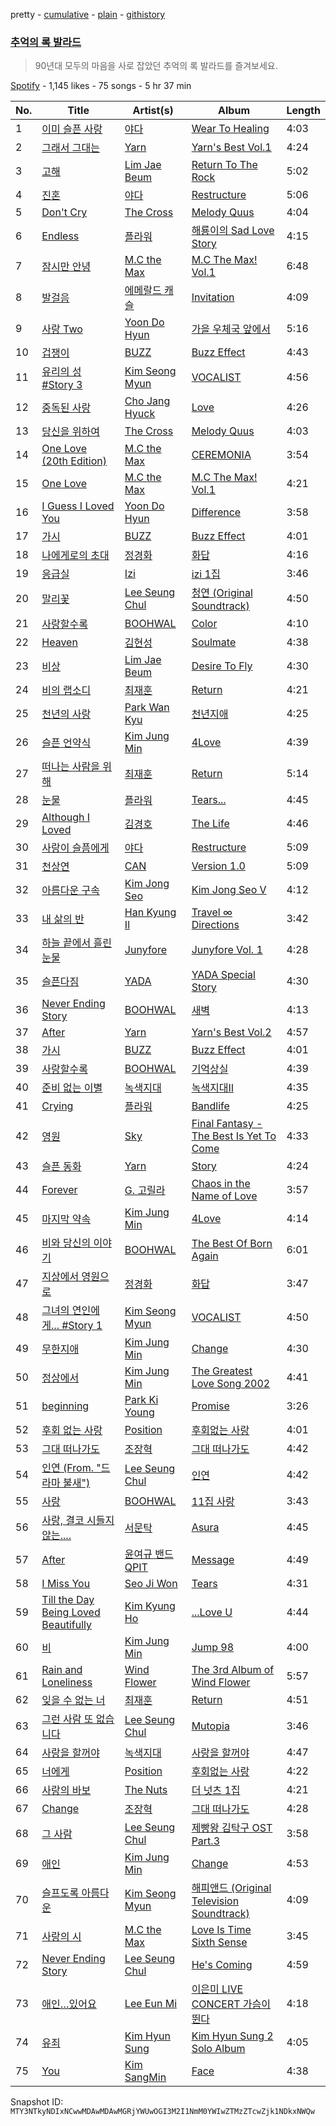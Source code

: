 pretty - [cumulative](/playlists/cumulative/37i9dQZF1DX53hLvTvX3eQ.md) - [plain](/playlists/plain/37i9dQZF1DX53hLvTvX3eQ) - [githistory](https://github.githistory.xyz/mackorone/spotify-playlist-archive/blob/main/playlists/plain/37i9dQZF1DX53hLvTvX3eQ)

### [추억의 록 발라드](https://open.spotify.com/playlist/37i9dQZF1DX53hLvTvX3eQ)

> 90년대 모두의 마음을 사로 잡았던 추억의 록 발라드를 즐겨보세요.

[Spotify](https://open.spotify.com/user/spotify) - 1,145 likes - 75 songs - 5 hr 37 min

| No. | Title | Artist(s) | Album | Length |
|---|---|---|---|---|
| 1 | [이미 슬픈 사랑](https://open.spotify.com/track/4OKJVnIyO8KRq182dstNOI) | [야다](https://open.spotify.com/artist/3YB77fanbqqyPS7NstYpOE) | [Wear To Healing](https://open.spotify.com/album/2AnkRwvtuLl5DwmrwSRndo) | 4:03 |
| 2 | [그래서 그대는](https://open.spotify.com/track/5aVuzoktGBQRedWuHqRhLC) | [Yarn](https://open.spotify.com/artist/3226f2U0gI31nf1pUdNO8t) | [Yarn's Best Vol.1](https://open.spotify.com/album/43fHwMitZWvkOAN4aeI4jP) | 4:24 |
| 3 | [고해](https://open.spotify.com/track/1cEODRpsqyAvzQvYJnDcGu) | [Lim Jae Beum](https://open.spotify.com/artist/7cYFopPCh8aSpBHANLgLaV) | [Return To The Rock](https://open.spotify.com/album/4zDVnS4MFbmPNteEQBknoB) | 5:02 |
| 4 | [진혼](https://open.spotify.com/track/2BxUjHQRrYX82cP3wDvOTU) | [야다](https://open.spotify.com/artist/3YB77fanbqqyPS7NstYpOE) | [Restructure](https://open.spotify.com/album/6NEUkvavXv0GoJYxWPpfLp) | 5:06 |
| 5 | [Don't Cry](https://open.spotify.com/track/5wJOqoOsEqJWoHaisUpDVV) | [The Cross](https://open.spotify.com/artist/5iWp4nvZ8u0DxQjVIidCuC) | [Melody Quus](https://open.spotify.com/album/6Nb2dANlImyX56CsWHxDEW) | 4:04 |
| 6 | [Endless](https://open.spotify.com/track/1OzCTRwO4znqWZsPJZpRSt) | [플라워](https://open.spotify.com/artist/5sp44iOiTOC0lXmN8zMRaT) | [해룡이의 Sad Love Story](https://open.spotify.com/album/7KFnrJoRlzphnYp2tZefaS) | 4:15 |
| 7 | [잠시만 안녕](https://open.spotify.com/track/7fyEwJts3Fv2D4MIt5I1M9) | [M.C the Max](https://open.spotify.com/artist/3MaRWfwKpbYnkYHC5gRKYo) | [M.C The Max! Vol.1](https://open.spotify.com/album/0FPzOi7YqDtrJAqnfq3O4T) | 6:48 |
| 8 | [발걸음](https://open.spotify.com/track/7JN8HvhCflgYz0ZqZeoljj) | [에메랄드 캐슬](https://open.spotify.com/artist/7zPGoXRG2xvV99yRfzM3Yp) | [Invitation](https://open.spotify.com/album/1E1VNOZbbsnKxEpRgXP5Jd) | 4:09 |
| 9 | [사랑 Two](https://open.spotify.com/track/5EGZGkg7DuToUdEa88W2xQ) | [Yoon Do Hyun](https://open.spotify.com/artist/6KsmQPHXE3qhzNNBPSZ0eB) | [가을 우체국 앞에서](https://open.spotify.com/album/78rKb6IVqCQRpfQPBJwKTt) | 5:16 |
| 10 | [겁쟁이](https://open.spotify.com/track/6Ef8tkhiFOOFOAeaQBFqtA) | [BUZZ](https://open.spotify.com/artist/4SdXXEHKFa5NSoh10QxeN2) | [Buzz Effect](https://open.spotify.com/album/5x4zrXuHdIusSB0umnih8n) | 4:43 |
| 11 | [유리의 성 \#Story 3](https://open.spotify.com/track/578HuRRS0tFvtYhs3t8vwc) | [Kim Seong Myun](https://open.spotify.com/artist/5svaD2IpOu7m6NB8k6k1Kp) | [VOCALIST](https://open.spotify.com/album/1gtjK8tx9l5vt5QooJcy6N) | 4:56 |
| 12 | [중독된 사랑](https://open.spotify.com/track/5NtAjS4i0wEFK0lvvuSAVb) | [Cho Jang Hyuck](https://open.spotify.com/artist/7KbzPMRhUFtaSynZ4Oim5Q) | [Love](https://open.spotify.com/album/3OXMz0E7sNDCEtiB4xNNkf) | 4:26 |
| 13 | [당신을 위하여](https://open.spotify.com/track/5qTEVUFXNLwFtbwZiNiVwZ) | [The Cross](https://open.spotify.com/artist/5iWp4nvZ8u0DxQjVIidCuC) | [Melody Quus](https://open.spotify.com/album/6Nb2dANlImyX56CsWHxDEW) | 4:03 |
| 14 | [One Love \(20th Edition\)](https://open.spotify.com/track/6jg7fiZTt7tLeSXRSsAzqK) | [M.C the Max](https://open.spotify.com/artist/3MaRWfwKpbYnkYHC5gRKYo) | [CEREMONIA](https://open.spotify.com/album/2tb2AzY9uac3ND3Wf8RQPL) | 3:54 |
| 15 | [One Love](https://open.spotify.com/track/5alMW854ShjDbupOJtaNKC) | [M.C the Max](https://open.spotify.com/artist/3MaRWfwKpbYnkYHC5gRKYo) | [M.C The Max! Vol.1](https://open.spotify.com/album/0FPzOi7YqDtrJAqnfq3O4T) | 4:21 |
| 16 | [I Guess I Loved You](https://open.spotify.com/track/1w2hClDL1xH4FPZIipZ1FJ) | [Yoon Do Hyun](https://open.spotify.com/artist/6KsmQPHXE3qhzNNBPSZ0eB) | [Difference](https://open.spotify.com/album/36HKeRjDoczel62iwy3z75) | 3:58 |
| 17 | [가시](https://open.spotify.com/track/7csMuPqdOPaFKby0AoRYL5) | [BUZZ](https://open.spotify.com/artist/4SdXXEHKFa5NSoh10QxeN2) | [Buzz Effect](https://open.spotify.com/album/5x4zrXuHdIusSB0umnih8n) | 4:01 |
| 18 | [나에게로의 초대](https://open.spotify.com/track/36me6gJ2obYpfKc3YKXECM) | [정경화](https://open.spotify.com/artist/1yjdL7icFOQ3QlPReSiCfN) | [화답](https://open.spotify.com/album/47uDR8Nz6SEgOK6sKZUTld) | 4:16 |
| 19 | [응급실](https://open.spotify.com/track/5XVEx1pTUR4T7ABtXoGGxx) | [Izi](https://open.spotify.com/artist/4PPkRMbw2jIs7flJkl4okf) | [izi 1집](https://open.spotify.com/album/1KTUBQHfKhX9F2X01sqEO8) | 3:46 |
| 20 | [말리꽃](https://open.spotify.com/track/1RU6gAnZSoxAE1pYTE7cfh) | [Lee Seung Chul](https://open.spotify.com/artist/5Ecf8RR2UWFAvyeItabffF) | [청연 \(Original Soundtrack\)](https://open.spotify.com/album/51Up0SNMGyG6lWKPM7bJ5X) | 4:50 |
| 21 | [사랑할수록](https://open.spotify.com/track/30GH7aoSEBD9YmgSy83K85) | [BOOHWAL](https://open.spotify.com/artist/2LtEDRKi75vGtsfdy205jX) | [Color](https://open.spotify.com/album/5jzebpTutPXBN69mZOwzQy) | 4:10 |
| 22 | [Heaven](https://open.spotify.com/track/7uo6d7vlvaWZVeoiMCZmsN) | [김현성](https://open.spotify.com/artist/05HCRWM8qQ2JHQrciIpX8p) | [Soulmate](https://open.spotify.com/album/3FSFtyCOyHHDXbaqBsK3sa) | 4:38 |
| 23 | [비상](https://open.spotify.com/track/6YZQnBMOVFYsUERkP1BjsM) | [Lim Jae Beum](https://open.spotify.com/artist/7cYFopPCh8aSpBHANLgLaV) | [Desire To Fly](https://open.spotify.com/album/1t2xBGmp2yQKnQEdf6omH3) | 4:30 |
| 24 | [비의 랩소디](https://open.spotify.com/track/0zXc1HfRIwrf7j2vcvDAjN) | [최재훈](https://open.spotify.com/artist/5dL3HWKQaQBnqhIDsMZQBB) | [Return](https://open.spotify.com/album/4tFPCuB69IGx1YyvrhNwEV) | 4:21 |
| 25 | [천년의 사랑](https://open.spotify.com/track/29FS4aopbu0HWQ2GSFalvy) | [Park Wan Kyu](https://open.spotify.com/artist/3QUst1HlAmRuM48c5n5HSB) | [천년지애](https://open.spotify.com/album/3TQXaDuauGf8syAkPbYrex) | 4:25 |
| 26 | [슬픈 언약식](https://open.spotify.com/track/01V3UPOp55CbF598WEcsqS) | [Kim Jung Min](https://open.spotify.com/artist/3SqnTAwj36AgFDT1XVIPD8) | [4Love](https://open.spotify.com/album/6TcJ8I4bTBO8924wOksjUI) | 4:39 |
| 27 | [떠나는 사람을 위해](https://open.spotify.com/track/0dzHoRuNcbnreUXVscCnCV) | [최재훈](https://open.spotify.com/artist/5dL3HWKQaQBnqhIDsMZQBB) | [Return](https://open.spotify.com/album/4tFPCuB69IGx1YyvrhNwEV) | 5:14 |
| 28 | [눈물](https://open.spotify.com/track/4DSuNseoQlb4X4sGamoxWP) | [플라워](https://open.spotify.com/artist/5sp44iOiTOC0lXmN8zMRaT) | [Tears...](https://open.spotify.com/album/3lDr0DTjFagZN5zl3GdD7z) | 4:45 |
| 29 | [Although I Loved](https://open.spotify.com/track/4RiuKTTcuau1U7u3XdYQuP) | [김경호](https://open.spotify.com/artist/25Qd17778cR6eX2fnHBfig) | [The Life](https://open.spotify.com/album/2whTv68Bl5aELGjqok13yu) | 4:46 |
| 30 | [사랑이 슬픔에게](https://open.spotify.com/track/41IpMIfSgmj3lIsFEvlYzd) | [야다](https://open.spotify.com/artist/3YB77fanbqqyPS7NstYpOE) | [Restructure](https://open.spotify.com/album/6NEUkvavXv0GoJYxWPpfLp) | 5:09 |
| 31 | [천상연](https://open.spotify.com/track/5WQwhK2KLfWJDVDznuedLN) | [CAN](https://open.spotify.com/artist/2c1h7Xz5KxOeVuwfz8HTGQ) | [Version 1.0](https://open.spotify.com/album/1IpzCpS2L0ooCeFxRTXhko) | 5:09 |
| 32 | [아름다운 구속](https://open.spotify.com/track/5CE7Q33bONpzjgKAjRkDxv) | [Kim Jong Seo](https://open.spotify.com/artist/1Z6Sy2Tn7jFqqPAPIAVMB1) | [Kim Jong Seo Ⅴ](https://open.spotify.com/album/4eKFy8EDH3HrAU6G0AOEp3) | 4:12 |
| 33 | [내 삶의 반](https://open.spotify.com/track/0oTMCJxeuH8meBJ81cHubn) | [Han Kyung Il](https://open.spotify.com/artist/1QWsO985ZVETFz5Odn4spA) | [Travel ∞ Directions](https://open.spotify.com/album/3i1AS6MZNPsORiHrJYTHgb) | 3:42 |
| 34 | [하늘 끝에서 흘린 눈물](https://open.spotify.com/track/1REeGczWfqbhmL3Zs78d6c) | [Junyfore](https://open.spotify.com/artist/51W8NJbaiFYuFIuo5FqOUg) | [Junyfore Vol\. 1](https://open.spotify.com/album/4CrJGXadzkdSYBChVp3I7X) | 4:28 |
| 35 | [슬픈다짐](https://open.spotify.com/track/0pOYkxWC3WgpEye5funfNm) | [YADA](https://open.spotify.com/artist/3hqrD2WfonDCMuXyfl0uTB) | [YADA Special Story](https://open.spotify.com/album/0yEfxrdo0oWEEUvCGRZ2m3) | 4:30 |
| 36 | [Never Ending Story](https://open.spotify.com/track/0yamqkAFAmpdLNVcmJLSo8) | [BOOHWAL](https://open.spotify.com/artist/2LtEDRKi75vGtsfdy205jX) | [새벽](https://open.spotify.com/album/4nc43iXhWaylkGhKdVsKyH) | 4:13 |
| 37 | [After](https://open.spotify.com/track/10YIPF9BxcR2Imaobfw5Dg) | [Yarn](https://open.spotify.com/artist/3226f2U0gI31nf1pUdNO8t) | [Yarn's Best Vol.2](https://open.spotify.com/album/5ddcpuDRgCszh3fqQiayaE) | 4:57 |
| 38 | [가시](https://open.spotify.com/track/7csMuPqdOPaFKby0AoRYL5) | [BUZZ](https://open.spotify.com/artist/4SdXXEHKFa5NSoh10QxeN2) | [Buzz Effect](https://open.spotify.com/album/5x4zrXuHdIusSB0umnih8n) | 4:01 |
| 39 | [사랑할수록](https://open.spotify.com/track/5R7CMPvfSM0RdBYTFuKlDt) | [BOOHWAL](https://open.spotify.com/artist/2LtEDRKi75vGtsfdy205jX) | [기억상실](https://open.spotify.com/album/6fQp1ErGeFDBpDXJjkWgsF) | 4:39 |
| 40 | [준비 없는 이별](https://open.spotify.com/track/7CSmwiPhtzLt03ZiLCGmlv) | [녹색지대](https://open.spotify.com/artist/7fi5KGkFM55KpMQ80TsAhn) | [녹색지대Ⅱ](https://open.spotify.com/album/2XfaQQmsFw92v1kooahFxg) | 4:35 |
| 41 | [Crying](https://open.spotify.com/track/0TuU81Gdgr7fc8w0Ztt2iO) | [플라워](https://open.spotify.com/artist/5sp44iOiTOC0lXmN8zMRaT) | [Bandlife](https://open.spotify.com/album/7lHhvMAK71MO4p94IZ5x3b) | 4:25 |
| 42 | [영원](https://open.spotify.com/track/7Fi8gr20s1CngYWJFUL27m) | [Sky](https://open.spotify.com/artist/0NevTvfjHPhYiQrogBXrqj) | [Final Fantasy \-The Best Is Yet To Come](https://open.spotify.com/album/5iIizqydJAR7YYItY7kSwe) | 4:33 |
| 43 | [슬픈 동화](https://open.spotify.com/track/1IpOlgbX2B8QB0GnT8DUP1) | [Yarn](https://open.spotify.com/artist/3226f2U0gI31nf1pUdNO8t) | [Story](https://open.spotify.com/album/3R14DVB66J9xkdzQiaDRGj) | 4:24 |
| 44 | [Forever](https://open.spotify.com/track/3DzzBD3RoBWZaNWCmJyTVw) | [G\. 고릴라](https://open.spotify.com/artist/1nEP0V9Zqiwdm5W1Vg5dpL) | [Chaos in the Name of Love](https://open.spotify.com/album/0H38zdnhKGgNC7xc3iACF4) | 3:57 |
| 45 | [마지막 약속](https://open.spotify.com/track/7uaTKyXRjGCFpNDRsdVYC9) | [Kim Jung Min](https://open.spotify.com/artist/3SqnTAwj36AgFDT1XVIPD8) | [4Love](https://open.spotify.com/album/6TcJ8I4bTBO8924wOksjUI) | 4:14 |
| 46 | [비와 당신의 이야기](https://open.spotify.com/track/4YvWV2TfZkrUYS6Th28iKB) | [BOOHWAL](https://open.spotify.com/artist/2LtEDRKi75vGtsfdy205jX) | [The Best Of Born Again](https://open.spotify.com/album/4rvxxZJ12vnJgPLCsIM2AN) | 6:01 |
| 47 | [지상에서 영원으로](https://open.spotify.com/track/4bEnSLRsxT4QrNFGAzJUoE) | [정경화](https://open.spotify.com/artist/1yjdL7icFOQ3QlPReSiCfN) | [화답](https://open.spotify.com/album/47uDR8Nz6SEgOK6sKZUTld) | 3:47 |
| 48 | [그녀의 연인에게..\. \#Story 1](https://open.spotify.com/track/4uNF79VtjMAbnpQKCPn5Oz) | [Kim Seong Myun](https://open.spotify.com/artist/5svaD2IpOu7m6NB8k6k1Kp) | [VOCALIST](https://open.spotify.com/album/1gtjK8tx9l5vt5QooJcy6N) | 4:50 |
| 49 | [무한지애](https://open.spotify.com/track/65wO72NHw8YmV6Il8je0Ml) | [Kim Jung Min](https://open.spotify.com/artist/3SqnTAwj36AgFDT1XVIPD8) | [Change](https://open.spotify.com/album/1qfwLENLIMv3t3m6Rcnf7n) | 4:30 |
| 50 | [정상에서](https://open.spotify.com/track/03W1W2txKt53LhfiRFyjas) | [Kim Jung Min](https://open.spotify.com/artist/3SqnTAwj36AgFDT1XVIPD8) | [The Greatest Love Song 2002](https://open.spotify.com/album/6FQufulNo3K8qdln60tudg) | 4:41 |
| 51 | [beginning](https://open.spotify.com/track/2BtlbxJF9yfPNbza29VmoR) | [Park Ki Young](https://open.spotify.com/artist/2wAjuE3pVtauK8ZQ2p4SXN) | [Promise](https://open.spotify.com/album/5teS918UxfihkdCYzHIwde) | 3:26 |
| 52 | [후회 없는 사랑](https://open.spotify.com/track/7jJJ1aqT1X9v9J3ewsZGTd) | [Position](https://open.spotify.com/artist/46Bj2frkvUzqJUwcSx24Wo) | [후회없는 사랑](https://open.spotify.com/album/0oobbKF8G4QGUA7jXyP9MO) | 4:01 |
| 53 | [그대 떠나가도](https://open.spotify.com/track/4HiTlyjhC6SW6SQDJ5sVPo) | [조장혁](https://open.spotify.com/artist/3Zr4ycz7Z2A4stxubPqyJY) | [그대 떠나가도](https://open.spotify.com/album/1whdmxp3Yr9SDL3D9QYpKx) | 4:42 |
| 54 | [인연 \(From\. "드라마 불새"\)](https://open.spotify.com/track/7GXXYo4xfARIJeNOu9a2Se) | [Lee Seung Chul](https://open.spotify.com/artist/5Ecf8RR2UWFAvyeItabffF) | [인연](https://open.spotify.com/album/4tNYcoG7KmE4toxCvnHKQA) | 4:42 |
| 55 | [사랑](https://open.spotify.com/track/5ojeUUgIkneFIQbZVRFOjO) | [BOOHWAL](https://open.spotify.com/artist/2LtEDRKi75vGtsfdy205jX) | [11집 사랑](https://open.spotify.com/album/3s1SOGif1DK6FN65K1bBvv) | 3:43 |
| 56 | [사랑, 결코 시들지 않는....](https://open.spotify.com/track/0DXhrYTbsMhFBKiqmDtkd7) | [서문탁](https://open.spotify.com/artist/190lOeScMz8R14WxvV5iq6) | [Asura](https://open.spotify.com/album/5TlUHsL9fB3jtCQ6rmIIG2) | 4:45 |
| 57 | [After](https://open.spotify.com/track/0ylDYwQ4OUSUtgZT00C13L) | [윤여규 밴드 QPIT](https://open.spotify.com/artist/6tZ7CxKeqb5RBSXiUGX7xW) | [Message](https://open.spotify.com/album/3gbGVHqtFpZIQ6NHAqip3E) | 4:49 |
| 58 | [I Miss You](https://open.spotify.com/track/2Yhvs1vHJ68Vmn8m2Xj7h6) | [Seo Ji Won](https://open.spotify.com/artist/4TBgwwFdWe205WGBPIuiPZ) | [Tears](https://open.spotify.com/album/1z3z64S2jYWOInW3doGOgb) | 4:31 |
| 59 | [Till the Day Being Loved Beautifully](https://open.spotify.com/track/3mP6m44SSixAnpOsoMDdhk) | [Kim Kyung Ho](https://open.spotify.com/artist/15Tra1ytu0naoNByIhZArl) | [...Love U](https://open.spotify.com/album/4ltA3801NArBlcYgeknez6) | 4:44 |
| 60 | [비](https://open.spotify.com/track/5JsbkkkTvdpwUwgzRqXGca) | [Kim Jung Min](https://open.spotify.com/artist/3SqnTAwj36AgFDT1XVIPD8) | [Jump 98](https://open.spotify.com/album/2FCiya0BoBE8N9suHW6AuE) | 4:00 |
| 61 | [Rain and Loneliness](https://open.spotify.com/track/0ISV9hsOufvKJBIRYCiLW5) | [Wind Flower](https://open.spotify.com/artist/7qx0Y8C5Lper7nciLNc8TD) | [The 3rd Album of Wind Flower](https://open.spotify.com/album/68jkWREdaIkNZYUXVAJ1W4) | 5:57 |
| 62 | [잊을 수 없는 너](https://open.spotify.com/track/1WVQiyxTzomwFW2cDWfjkC) | [최재훈](https://open.spotify.com/artist/5dL3HWKQaQBnqhIDsMZQBB) | [Return](https://open.spotify.com/album/4tFPCuB69IGx1YyvrhNwEV) | 4:51 |
| 63 | [그런 사람 또 없습니다](https://open.spotify.com/track/5MGZPn7QWGD3DTmPyrpj79) | [Lee Seung Chul](https://open.spotify.com/artist/5Ecf8RR2UWFAvyeItabffF) | [Mutopia](https://open.spotify.com/album/4ybqL6fP7aAL7vPKIOr9Lh) | 3:46 |
| 64 | [사랑을 할꺼야](https://open.spotify.com/track/0FfuKhRBu7rHJq1AYoEZXu) | [녹색지대](https://open.spotify.com/artist/7fi5KGkFM55KpMQ80TsAhn) | [사랑을 할꺼야](https://open.spotify.com/album/5XWRjRJ5Q9Q6UE34EuUiQU) | 4:47 |
| 65 | [너에게](https://open.spotify.com/track/0IgfoHD9IeSdOWYN3kwh19) | [Position](https://open.spotify.com/artist/46Bj2frkvUzqJUwcSx24Wo) | [후회없는 사랑](https://open.spotify.com/album/0oobbKF8G4QGUA7jXyP9MO) | 4:22 |
| 66 | [사랑의 바보](https://open.spotify.com/track/3wYDgvDi82GUU1NPy2roYp) | [The Nuts](https://open.spotify.com/artist/56NKtypwi90dIOb5ZQZwHb) | [더 넛츠 1집](https://open.spotify.com/album/5H4enzwKTdOaPPNvb9W1lf) | 4:21 |
| 67 | [Change](https://open.spotify.com/track/4QBK8zyiYAkxbg5dgKdFoy) | [조장혁](https://open.spotify.com/artist/3Zr4ycz7Z2A4stxubPqyJY) | [그대 떠나가도](https://open.spotify.com/album/1whdmxp3Yr9SDL3D9QYpKx) | 4:28 |
| 68 | [그 사람](https://open.spotify.com/track/6ad1hOruGyvnNvIk53VgmD) | [Lee Seung Chul](https://open.spotify.com/artist/5Ecf8RR2UWFAvyeItabffF) | [제빵왕 김탁구 OST Part.3](https://open.spotify.com/album/4aNwPS4cpqI4O5aMQPn6pH) | 3:58 |
| 69 | [애인](https://open.spotify.com/track/5Knh039ggOPsb9JZ50retD) | [Kim Jung Min](https://open.spotify.com/artist/3SqnTAwj36AgFDT1XVIPD8) | [Change](https://open.spotify.com/album/1qfwLENLIMv3t3m6Rcnf7n) | 4:53 |
| 70 | [슬프도록 아름다운](https://open.spotify.com/track/21leGkMoq1C97wE89Jyql2) | [Kim Seong Myun](https://open.spotify.com/artist/5svaD2IpOu7m6NB8k6k1Kp) | [해피앤드 \(Original Television Soundtrack\)](https://open.spotify.com/album/6dPKrBrP9opxdHwKnJErV4) | 4:09 |
| 71 | [사랑의 시](https://open.spotify.com/track/6K60nJi0wMt6XcPvhGbQLP) | [M.C the Max](https://open.spotify.com/artist/3MaRWfwKpbYnkYHC5gRKYo) | [Love Is Time Sixth Sense](https://open.spotify.com/album/6VjZu0I92vdfh4dGEP9qCQ) | 3:45 |
| 72 | [Never Ending Story](https://open.spotify.com/track/6Qa7ooyOGYyf9oHA0I9Ay3) | [Lee Seung Chul](https://open.spotify.com/artist/5Ecf8RR2UWFAvyeItabffF) | [He's Coming](https://open.spotify.com/album/79G1oGLZPcyQAyPBRb8HJi) | 4:59 |
| 73 | [애인…있어요](https://open.spotify.com/track/4hDdZkmUuBiM8mQSGXeY75) | [Lee Eun Mi](https://open.spotify.com/artist/57Rbh9mF8Peu1jOPRawGHW) | [이은미 LIVE CONCERT 가슴이 뛴다](https://open.spotify.com/album/2zFdzuOnmYvh9fKJgRpOIm) | 4:18 |
| 74 | [유죄](https://open.spotify.com/track/50JJRvyBQRF0wXfXYQ5U3B) | [Kim Hyun Sung](https://open.spotify.com/artist/2OlQF7o8Cos9ruBAYxfy7I) | [Kim Hyun Sung 2 Solo Album](https://open.spotify.com/album/333rXQab40GUjauLGmMPuD) | 4:05 |
| 75 | [You](https://open.spotify.com/track/532BkP20KoyCq7ehziah0N) | [Kim SangMin](https://open.spotify.com/artist/1qUM2ze6aqsBM8eIUDJlqo) | [Face](https://open.spotify.com/album/5DKVM7qALIPE2dsiPP6spX) | 4:38 |

Snapshot ID: `MTY3NTkyNDIxNCwwMDAwMDAwMGRjYWUwOGI3M2I1NmM0YWIwZTMzZTcwZjk1NDkxNWQw`
